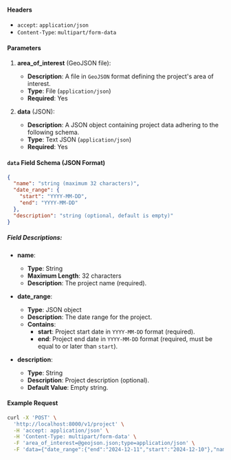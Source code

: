 #### Headers

-   `accept`: `application/json`
-   `Content-Type`: `multipart/form-data`

#### Parameters

1.  **area_of_interest** (GeoJSON file):
    
    -   **Description**: A file in `GeoJSON` format defining the project's area of interest.
    -   **Type**: File (`application/json`)
    -   **Required**: Yes
2.  **data** (JSON):
    
    -   **Description**: A JSON object containing project data adhering to the following schema.
    -   **Type**: Text JSON (`application/json`)
    -   **Required**: Yes

#### `data` Field Schema (JSON Format)

```json
{
  "name": "string (maximum 32 characters)",
  "date_range": {
    "start": "YYYY-MM-DD",
    "end": "YYYY-MM-DD"
  },
  "description": "string (optional, default is empty)"
}

```

##### Field Descriptions:

-   **name**:
    
    -   **Type**: String
    -   **Maximum Length**: 32 characters
    -   **Description**: The project name (required).
-   **date_range**:
    
    -   **Type**: JSON object
    -   **Description**: The date range for the project.
    -   **Contains**:
        -   **start**: Project start date in `YYYY-MM-DD` format (required).
        -   **end**: Project end date in `YYYY-MM-DD` format (required, must be equal to or later than `start`).
-   **description**:
    
    -   **Type**: String
    -   **Description**: Project description (optional).
    -   **Default Value**: Empty string.

#### Example Request

```bash
curl -X 'POST' \
  'http://localhost:8000/v1/project' \
  -H 'accept: application/json' \
  -H 'Content-Type: multipart/form-data' \
  -F 'area_of_interest=@geojson.json;type=application/json' \
  -F 'data={"date_range":{"end":"2024-12-11","start":"2024-12-10"},"name":"Sample Project"}'

```

